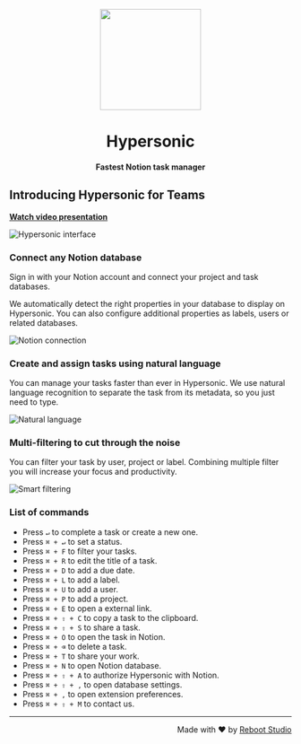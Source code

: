 <p align="center">
<img width=180 src="https://user-images.githubusercontent.com/42417619/203419063-8281b9d0-6fba-4c6c-b381-cdf59ee42e18.png">
</p>

<h1 align="center">Hypersonic</h1>

<h4 align="center">
Fastest Notion task manager
</h4>

## Introducing Hypersonic for Teams

**[Watch video presentation](https://www.loom.com/share/1f4c369a32794c779458bbfbcdf27494)**

![Hypersonic interface](/metadata/hypersonic-1.png)

### Connect any Notion database

Sign in with your Notion account and connect your project and task databases.

We automatically detect the right properties in your database to display on Hypersonic. You can also configure additional properties as labels, users or related databases.

![Notion connection](/metadata/hypersonic-5.png)

### Create and assign tasks using natural language

You can manage your tasks faster than ever in Hypersonic. We use natural language recognition to separate the task from its metadata, so you just need to type.

![Natural language](/metadata/hypersonic-2.png)

### Multi-filtering to cut through the noise

You can filter your task by user, project or label. Combining multiple filter you will increase your focus and productivity.

![Smart filtering](/metadata/hypersonic-3.png)

### List of commands

- Press `↵` to complete a task or create a new one.
- Press `⌘ + ↵` to set a status.
- Press `⌘ + F` to filter your tasks.
- Press `⌘ + R` to edit the title of a task.
- Press `⌘ + D` to add a due date.
- Press `⌘ + L` to add a label.
- Press `⌘ + U` to add a user.
- Press `⌘ + P` to add a project.
- Press `⌘ + E` to open a external link.
- Press `⌘ + ⇧ + C` to copy a task to the clipboard.
- Press `⌘ + ⇧ + S` to share a task.
- Press `⌘ + O` to open the task in Notion.
- Press `⌘ + ⌫` to delete a task.
- Press `⌘ + T` to share your work.
- Press `⌘ + N` to open Notion database.
- Press `⌘ + ⇧ + A` to authorize Hypersonic with Notion.
- Press `⌘ + ⇧ + ,` to open database settings.
- Press `⌘ + ,` to open extension preferences.
- Press `⌘ + ⇧ + M` to contact us.

---

<p align="right">
Made with ♥ by <a href="https://reboot.studio">Reboot Studio</a>
</p>
